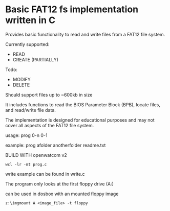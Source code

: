 # Basic FAT12 fs implementation written in C
Provides basic functionality to read and write files from a FAT12 file system.

Currently supported:
- READ
- CREATE (PARTIALLY)

Todo:
- MODIFY
- DELETE

Should support files up to ~600kb in size

It includes functions to read the BIOS Parameter Block (BPB), locate files, and read/write file data.

The implementation is designed for educational purposes and may not cover all aspects of the FAT12 file system.

usage: prog 0-n<folder> 0-1<file>

example: prog afolder anotherfolder readme.txt

BUILD WITH openwatcom v2
```
wcl -lr -mt prog.c
```

write example can be found in write.c

The program only looks at the first floppy drive (A:)

can be used in dosbox with an mounted floppy image
```
z:\imgmount A <image_file> -t floppy
```